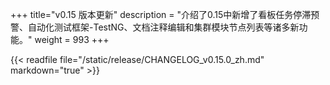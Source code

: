 +++
title="v0.15 版本更新"
description = "介绍了0.15中新增了看板任务停滞预警、自动化测试框架-TestNG、文档注释编辑和集群模块节点列表等诸多新功能。"
weight = 993
+++

{{< readfile file="/static/release/CHANGELOG_v0.15.0_zh.md" markdown="true" >}}